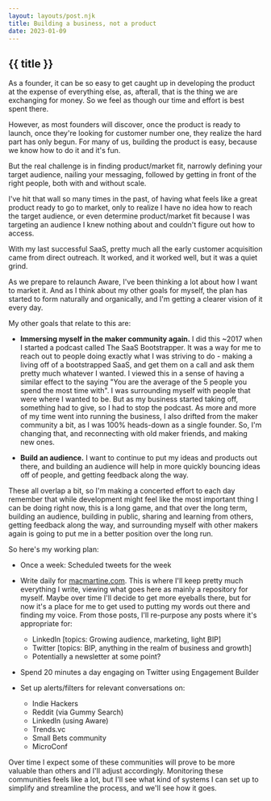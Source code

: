 ```yaml
---
layout: layouts/post.njk
title: Building a business, not a product
date: 2023-01-09
---
```


## {{ title }}

As a founder, it can be so easy to get caught up in developing the product at the expense of everything else, as, afterall, that is the thing we are exchanging for money. So we feel as though our time and effort is best spent there.

However, as most founders will discover, once the product is ready to launch, once they're looking for customer number one, they realize the hard part has only begun. For many of us, building the product is easy, because we know how to do it and it's fun.

But the real challenge is in finding product/market fit, narrowly defining your target audience, nailing your messaging, followed by getting in front of the right people, both with and without scale.

I've hit that wall so many times in the past, of having what feels like a great product ready to go to market, only to realize I have no idea how to reach the target audience, or even determine product/market fit because I was targeting an audience I knew nothing about and couldn't figure out how to access.

With my last successful SaaS, pretty much all the early customer acquisition came from direct outreach. It worked, and it worked well, but it was a quiet grind.

As we prepare to relaunch Aware, I've been thinking a lot about how I want to market it. And as I think about my other goals for myself, the plan has started to form naturally and organically, and I'm getting a clearer vision of it every day.

My other goals that relate to this are:

* **Immersing myself in the maker community again.** I did this ~2017 when I started a podcast called The SaaS Bootstrapper. It was a way for me to reach out to people doing exactly what I was striving to do - making a living off of a bootstrapped SaaS, and get them on a call and ask them pretty much whatever I wanted. I viewed this in a sense of having a similar effect to the saying "You are the average of the 5 people you spend the most time with". I was surrounding myself with people that were where I wanted to be. But as my business started taking off, something had to give, so I had to stop the podcast. As more and more of my time went into running the business, I also drifted from the maker community a bit, as I was 100% heads-down as a single founder. So, I'm changing that, and reconnecting with old maker friends, and making new ones.

* **Build an audience.** I want to continue to put my ideas and products out there, and building an audience will help in more quickly bouncing ideas off of people, and getting feedback along the way.

These all overlap a bit, so I'm making a concerted effort to each day remember that while development might feel like the most important thing I can be doing right now, this is a long game, and that over the long term, building an audience, building in public, sharing and learning from others, getting feedback along the way, and surrounding myself with other makers again is going to put me in a better position over the long run.

So here's my working plan:

* Once a week: Scheduled tweets for the week

* Write daily for [macmartine.com](https://macmartine.com). This is where I'll keep pretty much everything I write, viewing what goes here as mainly a repository for myself. Maybe over time I'll decide to get more eyeballs there, but for now it's a place for me to get used to putting my words out there and finding my voice.
From those posts, I'll re-purpose any posts where it's appropriate for:
  - LinkedIn [topics: Growing audience, marketing, light BIP]
  - Twitter [topics: BIP, anything in the realm of business and growth]
  - Potentially a newsletter at some point?

* Spend 20 minutes a day engaging on Twitter using Engagement Builder

* Set up alerts/filters for relevant conversations on:
  - Indie Hackers
  - Reddit (via Gummy Search)
  - LinkedIn (using Aware)
  - Trends.vc
  - Small Bets community
  - MicroConf

Over time I expect some of these communities will prove to be more valuable than others and I'll adjust accordingly. Monitoring these communities feels like a lot, but I'll see what kind of systems I can set up to simplify and streamline the process, and we'll see how it goes.




